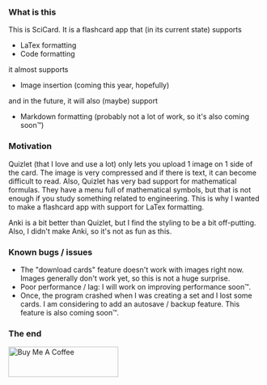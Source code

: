### What is this

This is SciCard. It is a flashcard app that (in its current state) supports

- LaTex formatting
- Code formatting

it almost supports

- Image insertion (coming this year, hopefully)

and in the future, it will also (maybe) support

- Markdown formatting (probably not a lot of work, so it's also coming soon™)

### Motivation

Quizlet (that I love and use a lot) only lets you upload 1 image on 1 side of the card. The image is very compressed and if there is text, it can become difficult to read.
Also, Quizlet has very bad support for mathematical formulas. They have a menu full of mathematical symbols, but that is not enough if you study something related to engineering. This is why I wanted to make a flashcard app with support for LaTex formatting.

Anki is a bit better than Quizlet, but I find the styling to be a bit off-putting. Also, I didn't make Anki, so it's not as fun as this.

### Known bugs / issues

- The "download cards" feature doesn't work with images right now. Images generally don't work yet, so this is not a huge surprise.
- Poor performance / lag: I will work on improving performance soon™.
- Once, the program crashed when I was creating a set and I lost some cards. I am considering to add an autosave / backup feature. This feature is also coming soon™.

### The end

<a href="https://www.buymeacoffee.com/joachimmaksim" target="_blank"><img src="https://cdn.buymeacoffee.com/buttons/v2/default-yellow.png" alt="Buy Me A Coffee" style="height: 60px !important;width: 217px !important;" ></a>
